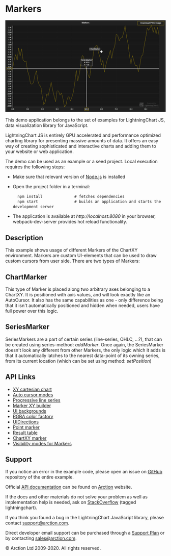 # Markers

![Markers](markers.png)

This demo application belongs to the set of examples for LightningChart JS, data visualization library for JavaScript.

LightningChart JS is entirely GPU accelerated and performance optimized charting library for presenting massive amounts of data. It offers an easy way of creating sophisticated and interactive charts and adding them to your website or web application.

The demo can be used as an example or a seed project. Local execution requires the following steps:

- Make sure that relevant version of [Node.js](https://nodejs.org/en/download/) is installed
- Open the project folder in a terminal:

        npm install              # fetches dependencies
        npm start                # builds an application and starts the development server

- The application is available at *http://localhost:8080* in your browser, webpack-dev-server provides hot reload functionality.


## Description

This example shows usage of different Markers of the ChartXY environment.
Markers are custom UI-elements that can be used to draw custom cursors from user side. There are two types of Markers:

## ChartMarker

This type of Marker is placed along two arbitrary axes belonging to a ChartXY. It is positioned with axis values, and will look exactly like an AutoCursor. It also has the same capabilities as one - only difference being that it isn't automatically positioned and hidden when needed, users have full power over this logic.

## SeriesMarker

SeriesMarkers are a part of certain series (line-series, OHLC, ...?), that can be created using series-method: *addMarker*. Once again, the SeriesMarker doesn't look any different from other Markers, the only logic which it adds is that it automatically latches to the nearest data-point of its owning series, from its current location (which can be set using method: *setPosition*)


## API Links

* [XY cartesian chart]
* [Auto cursor modes]
* [Progressive line series]
* [Marker XY builder]
* [UI backgrounds]
* [RGBA color factory]
* [UIDirections]
* [Point marker]
* [Result table]
* [ChartXY marker]
* [Visibility modes for Markers]


## Support

If you notice an error in the example code, please open an issue on [GitHub][0] repository of the entire example.

Official [API documentation][1] can be found on [Arction][2] website.

If the docs and other materials do not solve your problem as well as implementation help is needed, ask on [StackOverflow][3] (tagged lightningchart).

If you think you found a bug in the LightningChart JavaScript library, please contact support@arction.com.

Direct developer email support can be purchased through a [Support Plan][4] or by contacting sales@arction.com.

[0]: https://github.com/Arction/
[1]: https://www.arction.com/lightningchart-js-api-documentation/
[2]: https://www.arction.com
[3]: https://stackoverflow.com/questions/tagged/lightningchart
[4]: https://www.arction.com/support-services/

© Arction Ltd 2009-2020. All rights reserved.


[XY cartesian chart]: https://www.arction.com/lightningchart-js-api-documentation/v2.2.0/classes/chartxy.html
[Auto cursor modes]: https://www.arction.com/lightningchart-js-api-documentation/v2.2.0/enums/autocursormodes.html
[Progressive line series]: https://www.arction.com/lightningchart-js-api-documentation/v2.2.0/classes/progressivelineseries.html
[Marker XY builder]: https://www.arction.com/lightningchart-js-api-documentation/v2.2.0/globals.html#markerbuilders
[UI backgrounds]: https://www.arction.com/lightningchart-js-api-documentation/v2.2.0/globals.html#uibackgrounds
[RGBA color factory]: https://www.arction.com/lightningchart-js-api-documentation/v2.2.0/globals.html#colorrgba
[UIDirections]: https://www.arction.com/lightningchart-js-api-documentation/v2.2.0/enums/uidirections.html
[Point marker]: https://www.arction.com/lightningchart-js-api-documentation/v2.2.0/interfaces/pointmarker.html
[Result table]: https://www.arction.com/lightningchart-js-api-documentation/v2.2.0/interfaces/resulttable.html
[ChartXY marker]: https://www.arction.com/lightningchart-js-api-documentation/v2.2.0/classes/chartmarkerxy.html
[Visibility modes for Markers]: https://www.arction.com/lightningchart-js-api-documentation/v2.2.0/enums/uivisibilitymodes.html

